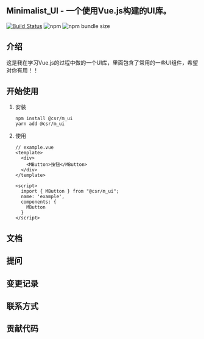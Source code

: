 ## Minimalist_UI - 一个使用Vue.js构建的UI库。
[![Build Status](https://travis-ci.com/GreedyWhale/Minimalist_UI.svg?branch=master)](https://travis-ci.com/GreedyWhale/Minimalist_UI) ![npm](https://img.shields.io/npm/v/@csr/m_ui.svg) ![npm bundle size](https://img.shields.io/bundlephobia/minzip/@csr/m_ui.svg)


## 介绍
这是我在学习Vue.js的过程中做的一个UI库，里面包含了常用的一些UI组件，希望对你有用！！
## 开始使用
1. 安装
    ```
    npm install @csr/m_ui
    yarn add @csr/m_ui
    ```
2. 使用
    ```
    // example.vue
    <template>
      <div>
        <MButton>按钮</MButton>
      </div>
    </template>

    <script>
      import { MButton } from "@csr/m_ui";
      name: 'example',
      components: {
        MButton
      }
    </script>
    ```

## 文档

## 提问

## 变更记录

## 联系方式

## 贡献代码
